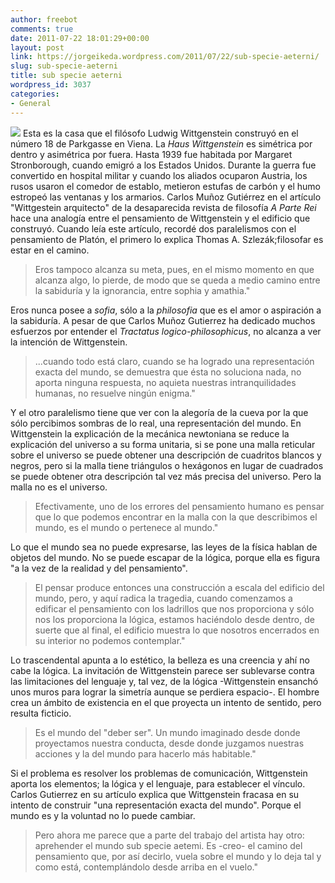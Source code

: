 ```yaml
---
author: freebot
comments: true
date: 2011-07-22 18:01:29+00:00
layout: post
link: https://jorgeikeda.wordpress.com/2011/07/22/sub-specie-aeterni/
slug: sub-specie-aeterni
title: sub specie aeterni
wordpress_id: 3037
categories:
- General
---
```


[![](http://www.jorgeikeda.com/wordpress/wp-content/uploads/2011/07/777px-Wittgenstein_haus-300x231.jpg)](http://www.jorgeikeda.com/wordpress/wp-content/uploads/2011/07/777px-Wittgenstein_haus.jpg)
Esta es la casa que el filósofo Ludwig Wittgenstein construyó en el número 18 de Parkgasse en Viena. La _Haus Wittgenstein_ es simétrica por dentro y asimétrica por fuera. Hasta 1939 fue habitada por Margaret Stronborough, cuando emigró a los Estados Unidos. Durante la guerra fue convertido en hospital militar y cuando los aliados ocuparon Austria, los rusos usaron el comedor de establo, metieron estufas de carbón y el humo estropeó las ventanas y los armarios.
Carlos Muñoz Gutiérrez en el artículo "Wittgestein arquitecto" de la desaparecida revista de filosofía _A Parte Rei_ hace una analogía entre el pensamiento de Wittgenstein y el edificio que construyó.
Cuando leía este artículo, recordé dos paralelismos con el pensamiento de Platón, el primero lo explica Thomas A. Szlezák;filosofar es estar en el camino.




<blockquote>Eros tampoco alcanza su meta, pues, en el mismo momento en que alcanza algo, lo pierde, de modo que se queda a medio camino entre la sabiduría y la ignorancia, entre sophia y amathia." </blockquote>



Eros nunca posee a _sofia_, sólo a la _philosofia_ que es el amor o aspiración a la sabiduría. A pesar de que Carlos Muñoz Gutierrez ha dedicado muchos esfuerzos por entender el _Tractatus logico-philosophicus_, no alcanza a ver la intención de Wittgenstein.




<blockquote>...cuando todo está claro, cuando se ha logrado una representación exacta del mundo, se demuestra que ésta no soluciona nada, no aporta ninguna respuesta, no aquieta nuestras intranquilidades humanas, no resuelve ningún enigma."</blockquote>



Y el otro paralelismo tiene que ver con la alegoría de la cueva por la que sólo percibimos sombras de lo real, una representación del mundo. En Wittgenstein la explicación de la mecánica newtoniana se reduce la explicación del universo a su forma unitaria, si se pone una malla reticular sobre el universo se puede obtener una descripción de cuadritos blancos y negros, pero si la malla tiene triángulos o hexágonos en lugar de cuadrados se puede obtener otra descripción tal vez más precisa del universo. Pero la malla no es el universo.




<blockquote>Efectivamente, uno de los errores del pensamiento humano es pensar que lo que podemos encontrar en la malla con la que describimos el mundo, es el mundo o pertenece al mundo."</blockquote>



Lo que el mundo sea no puede expresarse, las leyes de la física hablan de objetos del mundo. No se puede escapar de la lógica, porque ella es figura "a la vez de la realidad y del pensamiento".




<blockquote>El pensar produce entonces una construcción a escala del edificio del mundo, pero, y aquí radica la tragedia, cuando comenzamos a edificar el pensamiento con los ladrillos que nos proporciona y sólo nos los proporciona la lógica, estamos haciéndolo desde dentro, de suerte que al final, el edificio muestra lo que nosotros encerrados en su interior no podemos contemplar."</blockquote>



Lo trascendental apunta a lo estético, la belleza es una creencia y ahí no cabe la lógica. La invitación de Wittgenstein parece ser sublevarse contra las limitaciones del lenguaje y, tal vez, de la lógica -Wittgenstein ensanchó unos muros para lograr la simetría aunque se perdiera espacio-. El hombre crea un ámbito de existencia en el que proyecta un intento de sentido, pero resulta ficticio.



<blockquote>Es el mundo del "deber ser". Un mundo imaginado desde donde proyectamos nuestra conducta, desde donde juzgamos nuestras acciones y la del mundo para hacerlo más habitable."</blockquote>



Si el problema es resolver los problemas de comunicación, Wittgenstein aporta los elementos; la lógica y el lenguaje, para establecer el vínculo. Carlos Gutierrez en su artículo explica que Wittgenstein fracasa en su intento de construir "una representación exacta del mundo". Porque el mundo es y la voluntad no lo puede cambiar.





<blockquote>Pero ahora me parece que a parte del trabajo del artista hay otro: aprehender el mundo sub specie aetemi. Es -creo- el camino del pensamiento que, por así decirlo, vuela sobre el mundo y lo deja tal y como está, contemplándolo desde arriba en el vuelo."</blockquote>












